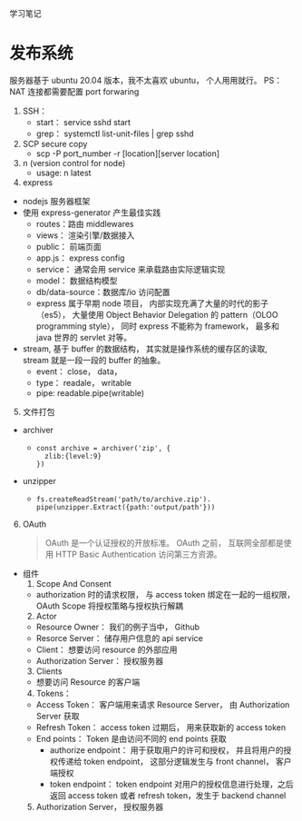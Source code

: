 学习笔记

# 发布系统

服务器基于 ubuntu 20.04 版本，我不太喜欢 ubuntu， 个人用用就行。
PS：NAT 连接都需要配置 port forwaring

1. SSH：
   - start： service sshd start
   - grep： systemctl list-unit-files | grep sshd
2. SCP secure copy
   - scp -P port_number -r [location][server location]
3. n (version control for node)
   - usage: n latest
4. express

- nodejs 服务器框架
- 使用 express-generator 产生最佳实践
  - routes：路由 middlewares
  - views： 渲染引擎/数据接入
  - public： 前端页面
  - app.js： express config
  - service： 通常会用 service 来承载路由实际逻辑实现
  - model： 数据结构模型
  - db/data-source：数据库/io 访问配置
  - express 属于早期 node 项目， 内部实现充满了大量的时代的影子（es5）， 大量使用 Object Behavior Delegation 的 pattern（OLOO programming style）， 同时 express 不能称为 framework， 最多和 java 世界的 servlet 对等。
- stream, 基于 buffer 的数据结构， 其实就是操作系统的缓存区的读取, stream 就是一段一段的 buffer 的抽象。
  - event： close， data，
  - type： readale， writable
  - pipe: readable.pipe(writable)

5. 文件打包

- archiver
  - ```
    const archive = archiver('zip', {
      zlib:{level:9}
    })
    ```
- unzipper
  - ```
    fs.createReadStream('path/to/archive.zip').
    pipe(unzipper.Extract({path:'output/path'}))
    ```

6. OAuth
   > OAuth 是一个认证授权的开放标准。 OAuth 之前， 互联网全部都是使用 HTTP Basic Authentication 访问第三方资源。

- 组件
  1. Scope And Consent
  - authorization 时的请求权限， 与 access token 绑定在一起的一组权限， OAuth Scope 将授权策略与授权执行解耦
  2. Actor
  - Resource Owner： 我们的例子当中， Github
  - Resorce Server： 储存用户信息的 api service
  - Client： 想要访问 resource 的外部应用
  - Authorization Server： 授权服务器
  3. Clients
  - 想要访问 Resource 的客户端
  4. Tokens：
  - Access Token： 客户端用来请求 Resource Server， 由 Authorization Server 获取
  - Refresh Token： access token 过期后， 用来获取新的 access token
  - End points： Token 是由访问不同的 end points 获取
    - authorize endpoint： 用于获取用户的许可和授权， 并且将用户的授权传递给 token endpoint， 这部分逻辑发生与 front channel， 客户端授权
    - token endpoint： token endpoint 对用户的授权信息进行处理，之后返回 access token 或者 refresh token，发生于 backend channel
  5. Authorization Server， 授权服务器
